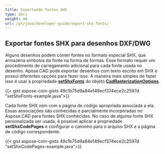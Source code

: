 ```yaml
---
title: Exportando fontes SHX
type: docs
weight: 40
url: /pt/java/developer-guide/export-shx-fonts/
---
```


## **Exportar fontes SHX para desenhos DXF/DWG**

Alguns desenhos podem conter fontes no formato especial SHX, que armazena símbolos da fonte na forma de formas.
Esse formato requer um procedimento de carregamento adicional para cada fonte usada no desenho.
Apose.CAD pode exportar desenhos com texto escrito em SHX e possui diferentes opções para fazer isso.
A maneira mais simples de fazer isso é usar a propriedade [**setShxFonts**](https://reference.aspose.com/cad/java/com.aspose.cad.imageoptions/CadRasterizationOptions#setShxFonts-java.lang.String:A-) do objeto [**CadRasterizationOptions**](https://reference.aspose.com/cad/java/com.aspose.cad.imageoptions/CadRasterizationOptions).	

{{< gist aspose-com-gists 49c1b75d9a84e149ecf374ece2c2597d "setShxFonts-example.java">}}

Cada fonte SHX vem com a página de código apropriada associada a ela. Essas associações são conhecidas e parcialmente incorporadas no Aspose.CAD para fontes SHX conhecidas.
No caso de alguma fonte SHX personalizada ser usada, é possível aplicar a propriedade **setShxCodePages** e configurar o caminho para o arquivo SHX e a página de código correspondente.
	
{{< gist aspose-com-gists 49c1b75d9a84e149ecf374ece2c2597d "setShxCodePages-example.java">}}
